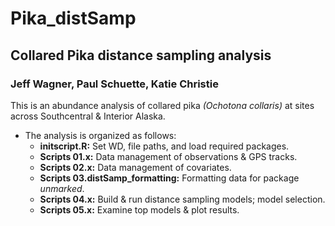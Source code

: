 # Pika_distSamp
## Collared Pika distance sampling analysis
### Jeff Wagner, Paul Schuette, Katie Christie

This is an abundance analysis of collared pika *(Ochotona collaris)* at sites across Southcentral & Interior Alaska. 

* The analysis is organized as follows:
  +  **initscript.R:** Set WD, file paths, and load required packages.
  +  **Scripts 01.x:** Data management of observations & GPS tracks.
  +  **Scripts 02.x:** Data management of covariates.
  +  **Scripts 03.distSamp_formatting:** Formatting data for package *unmarked*.
  +  **Scripts 04.x:** Build & run distance sampling models; model selection.
  +  **Scripts 05.x:** Examine top models & plot results.